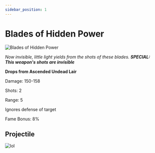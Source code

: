```yaml
---
sidebar_position: 1
---
```

# Blades of Hidden Power

![Blades of Hidden Power](https://vwiki.valorserver.com/api/item/picture/Blades%20of%20Hidden%20Power)

<i> Now invisible, little light yields from the shots of these blades.</i>
***SPECIAL: This weapon's shots are invisible***

**Drops from Ascended Undead Lair**

Damage: 150-158

Shots: 2 

Range: 5

Ignores defense of target

Fame Bonus: 8%

## Projectile 

![lol](https://cdn.discordapp.com/attachments/953134990428868629/981330251932131349/hidden_power.gif)

